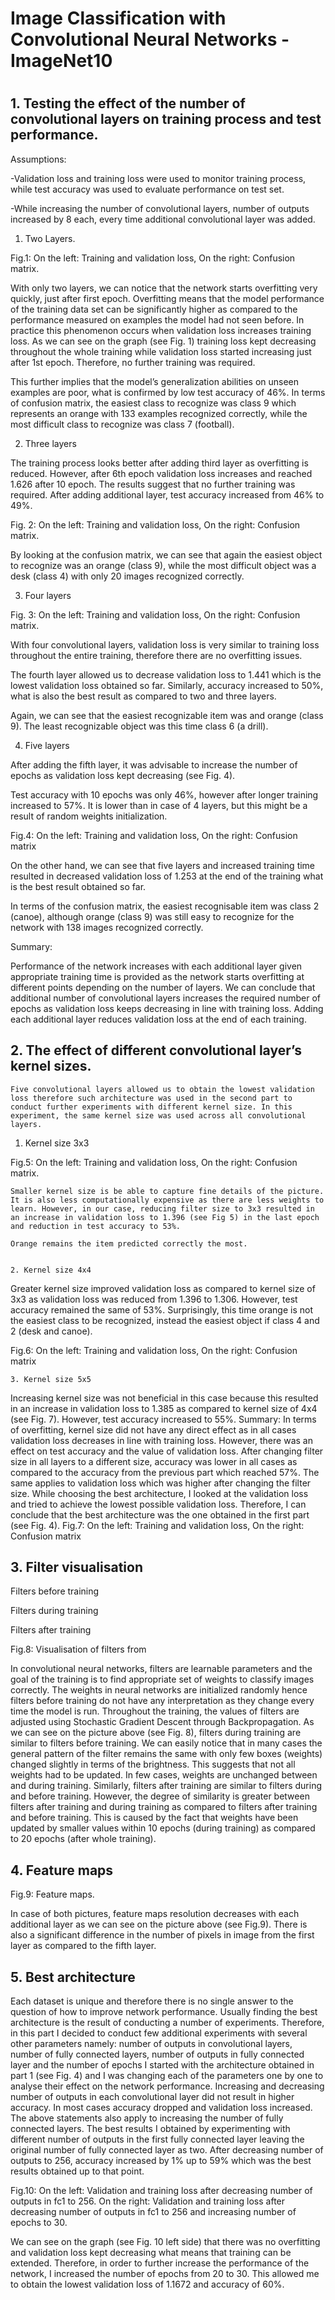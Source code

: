 # Image Classification with Convolutional Neural Networks - ImageNet10 <h1> 

## 1. Testing the effect of the number of convolutional layers on training process and test performance. 

Assumptions: 

-Validation loss and training loss were used to monitor training process, while test accuracy was used to evaluate performance on test set. 

-While increasing the number of convolutional layers, number of outputs increased by 8 each, every time additional convolutional layer was added. 

  1.  Two Layers. 


Fig.1: On the left: Training and validation loss, On the right: Confusion matrix.


 
With only two layers, we can notice that the network starts overfitting very quickly, just after first epoch. Overfitting means that the model performance of the training data set can be significantly higher as compared to the performance measured on examples the model had not seen before. In practice this phenomenon occurs when validation loss increases training loss. As we can see on the graph (see Fig. 1) training loss kept decreasing throughout the whole training while validation loss started increasing just after 1st epoch. Therefore, no further training was required. 

This further implies that the model’s generalization abilities on unseen examples are poor, what is confirmed by low test accuracy of 46%. 
In terms of confusion matrix, the easiest class to recognize was class 9 which represents an orange with 133 examples recognized correctly, while the most difficult class to recognize was class 7 (football). 

  2. Three layers

The training process looks better after adding third layer as overfitting is reduced. However, after 6th epoch validation loss increases and reached 1.626 after 10 epoch. The results suggest that no further training was required.
After adding additional layer, test accuracy increased from 46% to 49%.




Fig. 2: On the left: Training and validation loss, On the right: Confusion matrix.


By looking at the confusion matrix, we can see that again the easiest object to recognize was an orange (class 9), while the most difficult object was a desk (class 4) with only 20 images recognized correctly.

  3. Four layers



Fig. 3: On the left: Training and validation loss, On the right: Confusion matrix.






With four convolutional layers, validation loss is very similar to training loss throughout the entire training, therefore there are no overfitting issues.

The fourth layer allowed us to decrease validation loss to 1.441 which is the lowest validation loss obtained so far. Similarly, accuracy increased to 50%, what is also the best result as compared to two and three layers.

Again, we can see that the easiest recognizable item was and orange (class 9). The least recognizable object was this time class 6 (a drill).

  4. Five layers

After adding the fifth layer, it was advisable to increase the number of epochs as validation loss kept decreasing (see Fig. 4).

Test accuracy with 10 epochs was only 46%, however after longer training increased to 57%. It is lower than in case of 4 layers, but this might be a result of random weights initialization.

Fig.4: On the left: Training and validation loss, On the right: Confusion matrix

On the other hand, we can see that five layers and increased training time resulted in decreased validation loss of 1.253 at the end of the training what is the best result obtained so far. 

In terms of the confusion matrix, the easiest recognisable item was class 2 (canoe), although orange (class 9) was still easy to recognize for the network with 138 images recognized correctly. 

Summary: 

Performance of the network increases with each additional layer given appropriate training time is provided as the network starts overfitting at different points depending on the number of layers. We can conclude that additional number of convolutional layers increases the required number of epochs as validation loss keeps decreasing in line with training loss. Adding each additional layer reduces validation loss at the end of each training.
	
	
## 2. The effect of different convolutional layer’s kernel sizes. 
	
	Five convolutional layers allowed us to obtain the lowest validation loss therefore such architecture was used in the second part to conduct further experiments with different kernel size. In this experiment, the same kernel size was used across all convolutional layers. 

	
  1. Kernel size 3x3 


Fig.5: On the left: Training and validation loss, On the right: Confusion matrix.
	
	Smaller kernel size is be able to capture fine details of the picture. It is also less computationally expensive as there are less weights to learn. However, in our case, reducing filter size to 3x3 resulted in an increase in validation loss to 1.396 (see Fig 5) in the last epoch and reduction in test accuracy to 53%. 

	Orange remains the item predicted correctly the most.


	2. Kernel size 4x4 
	
Greater kernel size improved validation loss as compared to kernel size of 3x3 as validation loss was reduced from 1.396 to 1.306. However, test accuracy remained the same of 53%. 
Surprisingly, this time orange is not the easiest class to be recognized, instead the easiest object if class 4 and 2 (desk and canoe).








 
Fig.6: On the left: Training and validation loss, On the right: Confusion matrix

	3. Kernel size 5x5 
  
Increasing kernel size was not beneficial in this case because this resulted in an increase in validation loss to 1.385 as compared to kernel size of 4x4 (see Fig. 7). However, test accuracy increased to 55%. 
Summary: 
In terms of overfitting, kernel size did not have any direct effect as in all cases validation loss decreases in line with training loss. However, there was an effect on test accuracy and the value of validation loss. 
After changing filter size in all layers to a different size, accuracy was lower in all cases as compared to the accuracy from the previous part which reached 57%. The same applies to validation loss which was higher after changing the filter size. 
While choosing the best architecture, I looked at the validation loss and tried to achieve the lowest possible validation loss. Therefore, I can conclude that the best architecture was the one obtained in the first part (see Fig. 4).
Fig.7: On the left: Training and validation loss, On the right: Confusion matrix 


## 3. Filter visualisation

Filters before training

 
Filters during training
 
Filters after training
 
Fig.8: Visualisation of filters from

In convolutional neural networks, filters are learnable parameters and the goal of the training is to find appropriate set of weights to classify images correctly. The weights in neural networks are initialized randomly hence filters before training do not have any interpretation as they change every time the model is run. Throughout the training, the values of filters are adjusted using Stochastic Gradient Descent through Backpropagation. 
As we can see on the picture above (see Fig. 8), filters during training are similar to filters before training. We can easily notice that in many cases the general pattern of the filter remains the same with only few boxes (weights) changed slightly in terms of the brightness. This suggests that not all weights had to be updated. In few cases, weights are unchanged between and during training. 
Similarly, filters after training are similar to filters during and before training. However, the degree of similarity is greater between filters after training and during training as compared to filters after training and before training. This is caused by the fact that weights have been updated by smaller values within 10 epochs (during training) as compared to 20 epochs (after whole training).



## 4. Feature maps 


 


 

Fig.9: Feature maps.

In case of both pictures, feature maps resolution decreases with each additional layer as we can see on the picture above (see Fig.9). There is also a significant difference in the number of pixels in image from the first layer as compared to the fifth layer.



## 5. Best architecture 

Each dataset is unique and therefore there is no single answer to the question of how to improve network performance. Usually finding the best architecture is the result of conducting a number of experiments. Therefore, in this part I decided to conduct few additional experiments with several other parameters namely: number of outputs in convolutional layers, number of fully connected layers, number of outputs in fully connected layer and the number of epochs 
I started with the architecture obtained in part 1 (see Fig. 4) and I was changing each of the parameters one by one to analyse their effect on the network performance. 
Increasing and decreasing number of outputs in each convolutional layer did not result in higher accuracy. In most cases accuracy dropped and validation loss increased. 
The above statements also apply to increasing the number of fully connected layers. 
The best results I obtained by experimenting with different number of outputs in the first fully connected layer leaving the original number of fully connected layer as two. After decreasing number of outputs to 256, accuracy increased by 1% up to 59% which was the best results obtained up to that point.

 
Fig.10: On the left: Validation and training loss after decreasing number of outputs in fc1 to 256. 
On the right: Validation and training loss after decreasing number of outputs in fc1 to 256 and increasing number of epochs to 30.


We can see on the graph (see Fig. 10 left side) that there was no overfitting and validation loss kept decreasing what means that training can be extended. Therefore, in order to further increase the performance of the network, I increased the number of epochs from 20 to 30. This allowed me to obtain the lowest validation loss of 1.1672 and accuracy of 60%.


